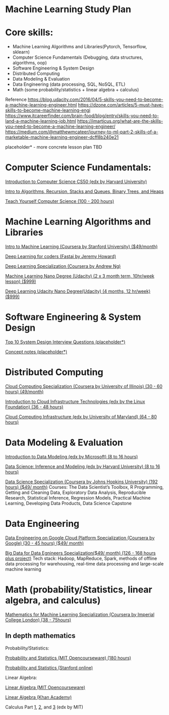 # Machine Learning Study Plan

# Core skills:
* Machine Learning Algorithms and Libraries(Pytorch, Tensorflow, sklearn)
* Computer Science Fundamentals (Debugging, data structures, algorithms, oop)
* Software Engineering & System Design
* Distributed Computing
* Data Modeling & Evaluation
* Data Engineering (data processing, SQL, NoSQL, ETL)
* Math (some probability/statistics + linear algebra + calculus)



Reference
https://blog.udacity.com/2016/04/5-skills-you-need-to-become-a-machine-learning-engineer.html
https://dzone.com/articles/5-must-have-skills-to-become-machine-learning-engi
https://www.itcareerfinder.com/brain-food/blog/entry/skills-you-need-to-land-a-machine-learning-job.html
https://imarticus.org/what-are-the-skills-you-need-to-become-a-machine-learning-engineer/
https://medium.com/@matthewmcateer/journey-to-ml-part-2-skills-of-a-marketable-machine-learning-engineer-dcff8b240e21


placeholder* - more concrete lesson plan TBD



# Computer Science Fundamentals:

[Introduction to Computer Science CS50 (edx by Harvard University)](https://www.edx.org/course/cs50s-introduction-computer-science-harvardx-cs50x)

[Intro to Algorithms, Recursion, Stacks and Queues, Binary Trees, and Heaps](https://brilliant.org/courses/computer-science-fundamentals/)

[Teach Yourself Computer Science (100 - 200 hours)](https://teachyourselfcs.com/)

# Machine Learning Algorithms and Libraries

[Intro to Machine Learning (Coursera by Stanford University) ($49/month)](https://www.coursera.org/learn/machine-learning#about)

[Deep Learning for coders (Fastai by Jeremy Howard)](fast.ai)

[Deep Learning Specialization (Coursera by Andrew Ng)](deeplearning.ai)

[Machine Learning Nano Degree (Udacity) (2 x 3 month term, 10hr/week lesson) ($999)](https://www.udacity.com/course/machine-learning-engineer-nanodegree--nd009t)

[Deep Learning Udacity Nano Degree(Udacity) (4 months, 12 hr/week) ($999)](https://www.udacity.com/course/deep-learning-nanodegree--nd101)

# Software Engineering & System Design

[Top 10 System Design Interview Questions (placeholder*)](https://hackernoon.com/top-10-system-design-interview-questions-for-software-engineers-8561290f0444)

[Concept notes (placeholder*)](http://www.cse.msu.edu/~cse870/Lectures/2013/09a-System-Design-notes.pdf)


# Distributed Computing

[Cloud Computing Specialization (Coursera by University of Illinois) (30 - 60 hours) (49/month)](https://www.coursera.org/specializations/cloud-computing)

[Introduction to Cloud Infrastructure Technologies (edx by the Linux Foundation) (36 - 48 hours)](https://www.edx.org/course/introduction-to-cloud-infrastructure-technologies)

[Cloud Computing Infrastructure (edx by University of Maryland) (64 - 80 hours)](https://www.edx.org/course/cloud-computing-infrastructure)


# Data Modeling & Evaluation

[Introduction to Data Modeling (edx by Microsoft)  (8 to 16 hours)](https://www.edx.org/course/introduction-data-modeling)

[Data Science: Inference and Modeling (edx by Harvard University) (8 to 16 hours)](https://www.edx.org/course/data-science-inference)

[Data Science Specialization (Coursera by Johns Hopkins University) (192 hours) ($49/ month)](https://www.coursera.org/specializations/jhu-data-science)
Courses: The Data Scientist’s Toolbox, R Programming, Getting and Cleaning Data, Exploratory Data Analysis, Reproducible Research, Statistical Inference, Regression Models, Practical Machine Learning, Developing Data Products, Data Science Capstone

# Data Engineering

[Data Engineering on Google Cloud Platform Specialization (Coursera by Google) (30 - 45 hours) ($49/ month)](https://www.coursera.org/specializations/gcp-data-machine-learning)

[Big Data for Data Egnineers Specialization($49/ month) (126 - 168 hours plus project)](https://www.coursera.org/specializations/big-data-engineering)
Tech stack: Hadoop, MapReduce, Spark, methods of offline data processing for warehousing, real-time data processing and large-scale machine learning


# Math (probability/Statistics, linear algebra, and calculus)

[Mathematics for Machine Learning Specialization (Coursera by Imperial College London) (38 - 75hours)](https://www.coursera.org/specializations/mathematics-machine-learning)

## In depth mathematics 
Probability/Statistics:

[Probability and Statistics (MIT Opencourseware) (180 hours)](https://ocw.mit.edu/courses/mathematics/18-05-introduction-to-probability-and-statistics-spring-2014/index.htm)

[Probability and Statistics (Stanford online)](https://lagunita.stanford.edu/courses/course-v1:OLI+ProbStat+Open_Jan2017/about)

Linear Algebra:

[Linear Algebra (MIT Opencourseware)](https://ocw.mit.edu/courses/mathematics/18-06sc-linear-algebra-fall-2011/)

[Linear Algebra (Khan Academy)](https://www.khanacademy.org/math/linear-algebra)

Calculus
Part [1](https://www.edx.org/course/calculus-1a-differentiation-mitx-18-01-1x-0), [2](https://www.edx.org/course/calculus-1b-integration-mitx-18-01-2x-00), and [3](https://www.edx.org/course/calculus-1c-coordinate-systems-infinite-series) (edx by MIT)



